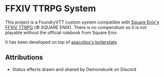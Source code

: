 # FFXIV TTRPG System

This project is a FoundryVTT custom system compatible with [Square Enix's FFXIV TTRPG](https://www.square-enix-shop.com/ffxivttrpg/en/index.html) (© SQUARE ENIX). There is no compendium so it is not playable without the official rulebook from Square Enix.

It has been developed on top of [asacolips's boilerplate](https://github.com/asacolips-projects/boilerplate).

## Attributions
- Status effects drawn and shared by Demonskunk on Discord
